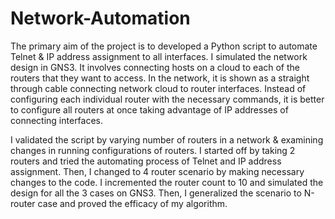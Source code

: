 # Network-Automation

The primary aim of the project is to developed a Python script to automate Telnet & IP address assignment to
all interfaces. I simulated the network design in GNS3. It involves connecting hosts on a cloud to each of the routers that they want to access. In the network, it is shown as a straight through cable connecting network cloud to router interfaces. Instead of configuring each individual router with the necessary commands, it is better to configure all routers at once taking advantage of IP addresses of connecting interfaces.


I validated the script by varying number of routers in a network & examining changes in running configurations of routers. I started off by taking 2 routers and tried the automating process of Telnet and IP address assignment. Then, I changed to 4 router scenario by making necessary changes to the code. I incremented the router count to 10 and simulated the design for all the 3 cases on GNS3. Then, I generalized the scenario to N-router case and proved the efficacy of my algorithm.
